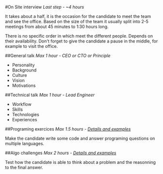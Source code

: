 #On Site interview
*Last step - ~4 hours*

It takes about a half, it is the occasion for the candidate to meet the team and see the office. Based on the size of the team it usually split into 2-5 meetings from about 45 minutes to 1:30 hours long.

There is no specific order in which meet the different people. Depends on their availability. Don't forget to give the candidate a pause in the middle, for example to visit the office.

##General talk
*Max 1 hour - CEO or CTO or Principle*

* Personality
* Background
* Culture
* Vision
* Motivations

##Technical talk
*Max 1 hour - Lead Engineer*

* Workflow
* Skills
* Technologies
* Experiences

##Programing exercices
*Max 1.5 hours - [Details and examples](./prog)*

Make the candidate write some code and answer programing questions on multiple
languages.

##Algo challenges
*Max 2 hours - [Details and examples](./algo)*

Test how the candidate is able to think about a problem and the reasonning to
the final answer.
